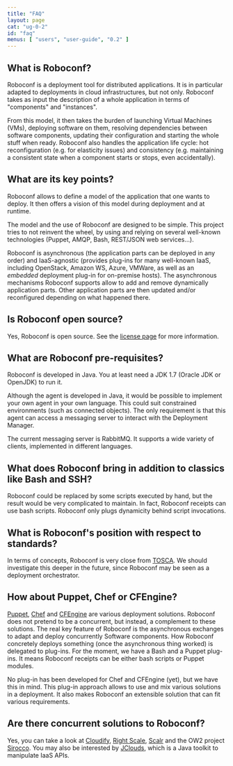 ```yaml
---
title: "FAQ"
layout: page
cat: "ug-0-2"
id: "faq"
menus: [ "users", "user-guide", "0.2" ]
---
```


## What is Roboconf?

Roboconf is a deployment tool for distributed applications.
It is in particular adapted to deployments in cloud infrastructures, but not only.
Roboconf takes as input the description of a whole application in terms of "components" and "instances".

From this model, it then takes the burden of launching Virtual Machines (VMs), deploying software on them, resolving dependencies
between software components, updating their configuration and starting the whole stuff when ready. Roboconf also handles the
application life cycle: hot reconfiguration (e.g. for elasticity issues) and consistency (e.g. maintaining a consistent state
when a component starts or stops, even accidentally).


## What are its key points?

Roboconf allows to define a model of the application that one wants to deploy.
It then offers a vision of this model during deployment and at runtime.

The model and the use of Roboconf are designed to be simple.
This project tries to not reinvent the wheel, by using and relying on several well-known technologies
(Puppet, AMQP, Bash, REST/JSON web services...).

Roboconf is asynchronous (the application parts can be deployed in any order) and IaaS-agnostic (provides plug-ins for
many well-known IaaS, including OpenStack, Amazon WS, Azure, VMWare, as well as an *embedded* deployment plug-in for
on-premise hosts). The asynchronous mechanisms Roboconf supports allow to add and remove dynamically application parts.
Other application parts are then updated and/or reconfigured depending on what happened there.


## Is Roboconf open source?

Yes, Roboconf is open source.
See the [license page](../license.html) for more information.


## What are Roboconf pre-requisites?

Roboconf is developed in Java.
You at least need a JDK 1.7 (Oracle JDK or OpenJDK) to run it.

Although the agent is developed in Java, it would be possible to implement your own agent in your own language.
This could suit constrained environments (such as connected objects). The only requirement is that this agent can
access a messaging server to interact with the Deployment Manager.

The current messaging server is RabbitMQ. It supports a wide variety of clients, implemented in different languages.


## What does Roboconf bring in addition to classics like Bash and SSH?

Roboconf could be replaced by some scripts executed by hand, but the result would be very complicated to maintain.
In fact, Roboconf receipts can use bash scripts. Roboconf only plugs dynamicity behind script invocations.


## What is Roboconf's position with respect to standards?

In terms of concepts, Roboconf is very close from [TOSCA](http://en.wikipedia.org/wiki/OASIS_TOSCA).
We should investigate this deeper in the future, since Roboconf may be seen as a deployment orchestrator.


## How about Puppet, Chef or CFEngine?

[Puppet](http://puppetlabs.com/), [Chef](http://docs.opscode.com/) and [CFEngine](http://cfengine.com/) are various
deployment solutions. Roboconf does not pretend to be a concurrent, but instead, a complement to these solutions.
The real key feature of Roboconf is the asynchronous exchanges to adapt and deploy concurrently Software components. How
Roboconf concretely deploys something (once the asynchronous thing worked) is delegated to plug-ins. For the moment, we have
a Bash and a Puppet plug-ins. It means Roboconf receipts can be either bash scripts or Puppet modules.

No plug-in has been developed for Chef and CFEngine (yet), but we have this in mind.
This plug-in approach allows to use and mix various solutions in a deployment. It also
makes Roboconf an extensible solution that can fit various requirements.


## Are there concurrent solutions to Roboconf?

Yes, you can take a look at [Cloudify](http://getcloudify.org/), [Right Scale](http://www.rightscale.com/), [Scalr](http://www.scalr.com/)
and the OW2 project [Sirocco](http://wiki.sirocco.ow2.org/xwiki/bin/view/Main/WebHome).
You may also be interested by [JClouds](http://jclouds.apache.org/), which is a Java toolkit to manipulate IaaS APIs.
